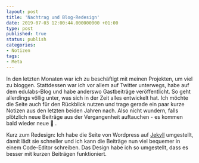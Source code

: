 ```yaml
---
layout: post
title: 'Nachtrag und Blog-Redesign'
date: 2019-07-03 12:00:44.000000000 +01:00
type: post
published: true
status: publish
categories:
- Notizen
tags:
- Meta
---
```


In den letzten Monaten war ich zu beschäftigt mit meinen Projekten, um viel zu bloggen. Stattdessen war ich vor allem auf Twitter unterwegs, habe auf dem edulabs-Blog und habe anderswo Gastbeiträge veröffentlicht. So geht allerdings völlig unter, was sich in der Zeit alles entwickelt hat. Ich möchte die Seite auch für den Rückblick nutzen und trage gerade ein paar kurze Notizen aus den letzten beiden Jahren nach. Also nicht wundern, falls plötzlich neue Beiträge aus der Vergangenheit auftauchen - es kommen bald wieder neue 🙂 .

Kurz zum Redesign: Ich habe die Seite von Wordpress auf [Jekyll](https://jekyllrb.com/) umgestellt, damit lädt sie schneller und ich kann die Beiträge nun viel bequemer in einem Code-Editor schreiben. Das Design habe ich so umgestellt, dass es besser mit kurzen Beiträgen funktioniert.
